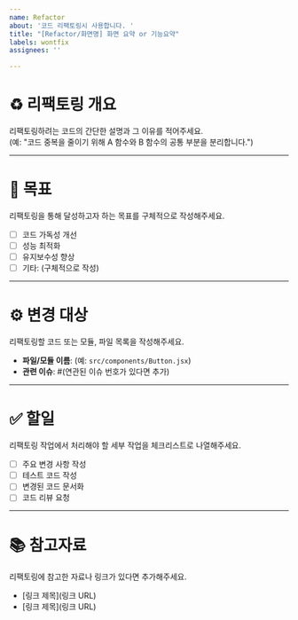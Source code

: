 ```yaml
---
name: Refactor
about: '코드 리팩토링시 사용합니다. '
title: "[Refactor/화면명] 화면 요약 or 기능요약"
labels: wontfix
assignees: ''

---
```


# ♻️ 리팩토링 개요  
리팩토링하려는 코드의 간단한 설명과 그 이유를 적어주세요.  
(예: "코드 중복을 줄이기 위해 A 함수와 B 함수의 공통 부분을 분리합니다.")  

---

# 🎯 목표  
리팩토링을 통해 달성하고자 하는 목표를 구체적으로 작성해주세요.  
- [ ] 코드 가독성 개선  
- [ ] 성능 최적화  
- [ ] 유지보수성 향상  
- [ ] 기타: (구체적으로 작성)  

---

# ⚙️ 변경 대상  
리팩토링할 코드 또는 모듈, 파일 목록을 작성해주세요.  
- **파일/모듈 이름**: (예: `src/components/Button.jsx`)  
- **관련 이슈**: #(연관된 이슈 번호가 있다면 추가)  

---

# ✅ 할일  
리팩토링 작업에서 처리해야 할 세부 작업을 체크리스트로 나열해주세요.  
- [ ] 주요 변경 사항 작성  
- [ ] 테스트 코드 작성  
- [ ] 변경된 코드 문서화  
- [ ] 코드 리뷰 요청  

---

# 📚 참고자료  
리팩토링에 참고한 자료나 링크가 있다면 추가해주세요.  
- [링크 제목](링크 URL)  
- [링크 제목](링크 URL)
